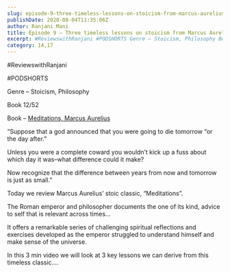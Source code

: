 ```yaml
---
slug: episode-9-three-timeless-lessons-on-stoicism-from-marcus-aurelius
publishDate: 2020-08-04T11:35:06Z
author: Ranjani Mani
title: Episode 9 – Three timeless lessons on stoicism from Marcus Aurelius 
excerpt: #ReviewswithRanjani #PODSHORTS Genre – Stoicism, Philosophy Book 12/52 Book – Meditations, Marcus Aurelius “Suppose that a god announced that you were going to die tomorrow “or the day after.” Unless you were a complete coward you wouldn’t kick up a fuss about which day it was–what difference could it make? Now recognize that the difference  ... 
category: 14,17
---
```


#ReviewswithRanjani

#PODSHORTS

Genre – Stoicism, Philosophy 

Book 12/52

Book – [Meditations, Marcus Aurelius](https://www.amazon.in/Meditations-Marcus-Aurelius/dp/8175994754/ref=sr%5F1%5F3?crid=20SJMY6XDTXFP&dchild=1&keywords=meditations+marcus+aurelius&qid=1596540860&s=books&sprefix=meditations+%2Cstripbooks%2C281&sr=1-3)

“Suppose that a god announced that you were going to die tomorrow “or the day after.”

Unless you were a complete coward you wouldn’t kick up a fuss about which day it was–what difference could it make?

Now recognize that the difference between years from now and tomorrow is just as small.”

Today we review Marcus Aurelius’ stoic classic, “Meditations”.

The Roman emperor and philosopher documents the one of its kind, advice to self that is relevant across times…

It offers a remarkable series of challenging spiritual reflections and exercises developed as the emperor struggled to understand himself and make sense of the universe.

In this 3 min video we will look at 3 key lessons we can derive from this timeless classic….
